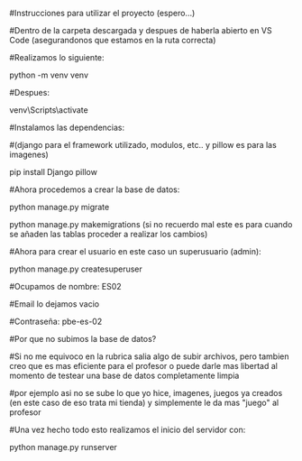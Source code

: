#Instrucciones para utilizar el proyecto (espero...)

#Dentro de la carpeta descargada y despues de haberla abierto en VS Code (asegurandonos que estamos en la ruta correcta)

#Realizamos lo siguiente:

python -m venv venv

#Despues: 

venv\Scripts\activate

#Instalamos las dependencias:

#(django para el framework utilizado, modulos, etc.. y pillow es para las imagenes)

pip install Django pillow 

#Ahora procedemos a crear la base de datos:

python manage.py migrate 

python manage.py makemigrations (si no recuerdo mal este es para cuando se añaden las tablas proceder a realizar los cambios)

#Ahora para crear el usuario en este caso un superusuario (admin):

python manage.py createsuperuser

#Ocupamos de nombre: ES02

#Email lo dejamos vacio

#Contraseña: pbe-es-02 

#Por que no subimos la base de datos?

#Si no me equivoco en la rubrica salia algo de subir archivos, pero tambien creo que es mas eficiente para el profesor o puede darle mas libertad al momento de testear una base de datos completamente limpia

#por ejemplo asi no se sube lo que yo hice, imagenes, juegos ya creados (en este caso de eso trata mi tienda) y simplemente le da mas "juego" al profesor

#Una vez hecho todo esto realizamos el inicio del servidor con:

python manage.py runserver 
